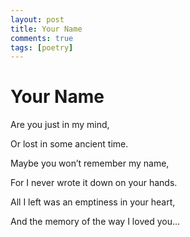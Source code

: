 ```yaml
---
layout: post
title: Your Name
comments: true
tags: [poetry]
---
```


# Your Name

Are you just in my mind,

Or lost in some ancient time.

Maybe you won’t remember my name,

For I never wrote it down on your hands.

All I left was an emptiness in your heart,

And the memory of the way I loved you…
